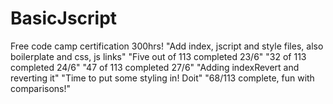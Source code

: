 # BasicJscript
Free code camp certification 300hrs!
"Add index, jscript and style files, also boilerplate and css, js links"
"Five out of 113 completed 23/6"
"32 of 113 completed 24/6"
"47 of 113 completed 27/6"
"Adding indexRevert and reverting it"
"Time to put some styling in! Doit"
"68/113 complete, fun with comparisons!"

